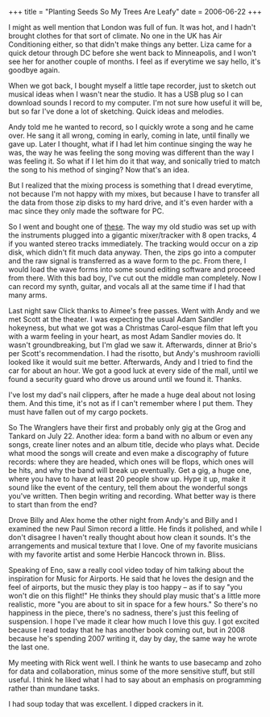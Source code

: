+++
title = "Planting Seeds So My Trees Are Leafy"
date = 2006-06-22
+++

I might as well mention that London was full of fun. It was hot, and I hadn't brought clothes for that sort of climate. No one in the UK has Air Conditioning either, so that didn't make things any better. Liza came for a quick detour through DC before she went back to Minneapolis, and I won't see her for another couple of months. I feel as if everytime we say hello, it's goodbye again.

When we got back, I bought myself a little tape recorder, just to sketch out musical ideas when I wasn't near the studio. It has a USB plug so I can download sounds I record to my computer. I'm not sure how useful it will be, but so far I've done a lot of sketching. Quick ideas and melodies.

Andy told me he wanted to record, so I quickly wrote a song and he came over. He sang it all wrong, coming in early, coming in late, until finally we gave up. Later I thought, what if I had let him continue singing the way he was, the way he was feeling the song moving was different than the way I was feeling it. So what if I let him do it that way, and sonically tried to match the song to his method of singing? Now that's an idea.

But I realized that the mixing process is something that I dread everytime, not because I'm not happy with my mixes, but because I have to transfer all the data from those zip disks to my hard drive, and it's even harder with a mac since they only made the software for PC.

So I went and bought one of [these][1]. The way my old studio was set up with the instruments plugged into a gigantic mixer/tracker with 8 open tracks, 4 if you wanted stereo tracks immediately. The tracking would occur on a zip disk, which didn't fit much data anyway. Then, the zips go into a computer and the raw signal is transferred as a wave form to the pc. From there, I would load the wave forms into some sound editing software and proceed from there. With this bad boy, I've cut out the middle man completely. Now I can record my synth, guitar, and vocals all at the same time if I had that many arms.

Last night saw Click thanks to Aimee's free passes. Went with Andy and we met Scott at the theater. I was expecting the usual Adam Sandler hokeyness, but what we got was a Christmas Carol-esque film that left you with a warm feeling in your heart, as most Adam Sandler movies do. It wasn't groundbreaking, but I'm glad we saw it. Afterwards, dinner at Brio's per Scott's recommendation. I had the risotto, but Andy's mushroom raviolli looked like it would suit me better. Afterwards, Andy and I tried to find the car for about an hour. We got a good luck at every side of the mall, until we found a security guard who drove us around until we found it. Thanks.

I've lost my dad's nail clippers, after he made a huge deal about not losing them. And this time, it's not as if I can't remember where I put them. They must have fallen out of my cargo pockets.

So The Wranglers have their first and probably only gig at the Grog and Tankard on July 22. Another idea: form a band with no album or even any songs, create liner notes and an album title, decide who plays what. Decide what mood the songs will create and even make a discography of future records: where they are headed, which ones will be flops, which ones will be hits, and why the band will break up eventually. Get a gig, a huge one, where you have to have at least 20 people show up. Hype it up, make it sound like the event of the century, tell them about the wonderful songs you've written. Then begin writing and recording. What better way is there to start than from the end?

Drove Billy and Alex home the other night from Andy's and Billy and I examined the new Paul Simon record a little. He finds it polished, and while I don't disagree I haven't really thought about how clean it sounds. It's the arrangements and musical texture that I love. One of my favorite musicians with my favorite artist and some Herbie Hancock thrown in. Bliss.

Speaking of Eno, saw a really cool video today of him talking about the inspiration for Music for Airports. He said that he loves the design and the feel of airports, but the music they play is too happy &#8211; as if to say "you won't die on this flight!" He thinks they should play music that's a little more realistic, more "you are about to sit in space for a few hours." So there's no happiness in the piece, there's no sadness, there's just this feeling of suspension. I hope I've made it clear how much I love this guy. I got excited because I read today that he has another book coming out, but in 2008 because he's spending 2007 writing it, day by day, the same way he wrote the last one.

My meeting with Rick went well. I think he wants to use basecamp and zoho for data and collaboration, minus some of the more sensitive stuff, but still useful. I think he liked what I had to say about an emphasis on programming rather than mundane tasks.

I had soup today that was excellent. I dipped crackers in it.

 [1]: http://www.m-audio.com/products/en_us/FireWireSolo-main.html "these bad boys."